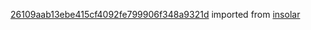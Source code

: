 [26109aab13ebe415cf4092fe799906f348a9321d](https://github.com/insolar/insolar/commit/26109aab13ebe415cf4092fe799906f348a9321d) imported from [insolar](https://github.com/insolar/insolar)

